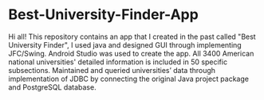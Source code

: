 # Best-University-Finder-App
Hi all! This repository contains an app that I created in the past called "Best University Finder", I used java and designed GUI through implementing JFC/Swing. Android Studio was used to create the app.
All 3400 American national universities' detailed information is included in 50 specific subsections. 
Maintained and queried universities’ data through implementation of JDBC by connecting the original Java project package and PostgreSQL database. 
